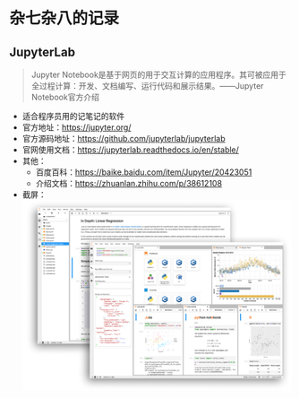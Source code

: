 # 杂七杂八的记录

## JupyterLab
> Jupyter Notebook是基于网页的用于交互计算的应用程序。其可被应用于全过程计算：开发、文档编写、运行代码和展示结果。——Jupyter Notebook官方介绍
- 适合程序员用的记笔记的软件
- 官方地址：https://jupyter.org/
- 官方源码地址：https://github.com/jupyterlab/jupyterlab
- 官网使用文档：https://jupyterlab.readthedocs.io/en/stable/
- 其他：
  - 百度百科：https://baike.baidu.com/item/Jupyter/20423051
  - 介绍文档：https://zhuanlan.zhihu.com/p/38612108
- 截屏：
![JupyterLab](images/5.png)